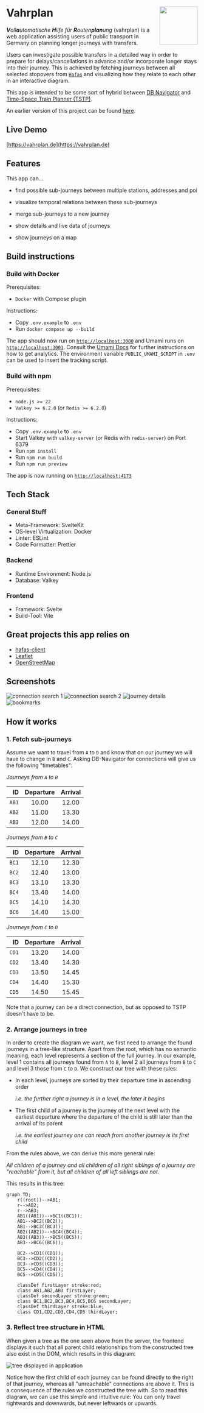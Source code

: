 # Vahrplan <img src="static/favicon.svg" align="right" height="100"/>

_**V**oll**a**utomatische **H**ilfe für **R**outen**plan**ung_ (vahrplan) is a web application assisting users of public transport in Germany on planning longer journeys with transfers.

Users can investigate possible transfers in a detailed way in order to prepare for delays/cancellations in advance and/or incorporate longer stays into their journey. This is achieved by fetching journeys between all selected stopovers from [`Hafas`](https://de.wikipedia.org/wiki/HAFAS) and visualizing how they relate to each other in an interactive diagram.

This app is intended to be some sort of hybrid between [DB Navigator](https://bahn.de) and [Time-Space Train Planner (TSTP)](https://github.com/traines-source/time-space-train-planner).

An earlier version of this project can be found [here](https://github.com/dabund24/Zug).

## Live Demo

[https://vahrplan.de](https://vahrplan.de)

## Features

This app can...

- find possible sub-journeys between multiple stations, addresses and poi

- visualize temporal relations between these sub-journeys

- merge sub-journeys to a new journey

- show details and live data of journeys

- show journeys on a map

## Build instructions

### Build with Docker

Prerequisites:
- `Docker` with Compose plugin

Instructions:
- Copy `.env.example` to `.env`
- Run `docker compose up --build`

The app should now run on [`http://localhost:3000`](http://localhost:3000) and Umami runs on [`http://localhost:3001`](http://localhost:3001). Consult the [Umami Docs](https://umami.is/docs/login) for further instructions on how to get analytics. The environment variable `PUBLIC_UMAMI_SCRIPT` in `.env` can be used to insert the tracking script.

### Build with npm

Prerequisites:
- `node.js >= 22`
- `Valkey >= 6.2.0` (or `Redis >= 6.2.0`)

Instructions:
- Copy `.env.example` to `.env`
- Start Valkey with `valkey-server` (or Redis with `redis-server`) on Port 6379
- Run `npm install`
- Run `npm run build`
- Run `npm run preview`

The app is now running on [`http://localhost:4173`](http://localhost:4173)

## Tech Stack

### General Stuff
- Meta-Framework: SvelteKit
- OS-level Virtualization: Docker
- Linter: ESLint
- Code Formatter: Prettier

### Backend
- Runtime Environment: Node.js
- Database: Valkey

### Frontend
- Framework: Svelte
- Build-Tool: Vite

## Great projects this app relies on

- [hafas-client](https://github.com/public-transport/hafas-client)
- [Leaflet](https://leafletjs.com)
- [OpenStreetMap](https://www.openstreetmap.org)

## Screenshots

![connection search 1](static/screenshots/desktop_1.png)
![connection search 2](static/screenshots/desktop_2.png)
![journey details](static/screenshots/desktop_3.png)
![bookmarks](static/screenshots/desktop_4.png)

## How it works

### 1. Fetch sub-journeys

Assume we want to travel from `A` to `D` and know that on our journey we will have to change in `B` and `C`. Asking DB-Navigator for connections will give us the following "timetables":

*Journeys from `A` to `B`*

|    ID | Departure | Arrival |
|------:|:---------:|:-------:|
| `AB1` |   10.00   |  12.00  |
| `AB2` |   11.00   |  13.30  |
| `AB3` |   12.00   |  14.00  |

*Journeys from `B` to `C`*

|    ID | Departure | Arrival |
|------:|:---------:|:-------:|
| `BC1` |   12.10   |  12.30  |
| `BC2` |   12.40   |  13.00  |
| `BC3` |   13.10   |  13.30  |
| `BC4` |   13.40   |  14.00  |
| `BC5` |   14.10   |  14.30  |
| `BC6` |   14.40   |  15.00  |

*Journeys from `C` to `D`*

|    ID | Departure | Arrival |
|------:|:---------:|:-------:|
| `CD1` |   13.20   |  14.00  |
| `CD2` |   13.40   |  14.30  |
| `CD3` |   13.50   |  14.45  |
| `CD4` |   14.40   |  15.30  |
| `CD5` |   14.50   |  15.45  |

Note that a journey can be a direct connection, but as opposed to TSTP doesn't have to be.

### 2. Arrange journeys in tree

In order to create the diagram we want, we first need to arrange the found journeys in a tree-like structure. Apart from the root, which has no semantic meaning, each level represents a section of the full journey. In our example, level 1 contains all journeys found from `A` to `B`, level 2 all journeys from `B` to `C` and level 3 those from `C` to `D`. We construct our tree with these rules:

- In each level, journeys are sorted by their departure time in ascending order

  *i.e. the further right a journey is in a level, the later it begins*

- The first child of a journey is the journey of the next level with the earliest departure where the departure of the child is still later than the arrival of its parent

  *i.e. the earliest journey one can reach from another journey is its first child*

From the rules above, we can derive this more general rule:

*All children of a journey and all children of all right siblings of a journey are "reachable" from it, but all children of all left siblings are not.*

This results in this tree:

```mermaid
graph TD;
    r((root))-->AB1;
    r-->AB2;
    r-->AB3;
    AB1((AB1))-->BC1((BC1));
    AB1-->BC2((BC2));
    AB1-->BC3((BC3));
    AB2((AB2))-->BC4((BC4));
    AB3((AB3))-->BC5((BC5));
    AB3-->BC6((BC6));

    BC2-->CD1((CD1));
    BC3-->CD2((CD2));
    BC3-->CD3((CD3));
    BC5-->CD4((CD4));
    BC5-->CD5((CD5));

    classDef firstLayer stroke:red;
    class AB1,AB2,AB3 firstLayer;
    classDef secondLayer stroke:green;
    class BC1,BC2,BC3,BC4,BC5,BC6 secondLayer;
    classDef thirdLayer stroke:blue;
    class CD1,CD2,CD3,CD4,CD5 thirdLayer;
```

### 3. Reflect tree structure in HTML

When given a tree as the one seen above from the server, the frontend displays it such that all parent child relationships from the constructed tree also exist in the DOM, which results in this diagram:

![tree displayed in application](media/tree_showcase.png)

Notice how the first child of each journey can be found directly to the right of that journey, whereas all "unreachable" connections are above it. This is a consequence of the rules we constructed the tree with. So to read this diagram, we can use this simple and intuitive rule: You can only travel rightwards and downwards, but never leftwards or upwards.
